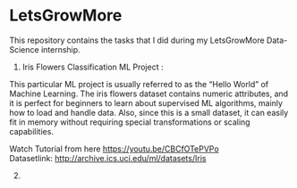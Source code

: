 # LetsGrowMore
This repository contains the tasks that I did during my LetsGrowMore Data-Science internship.

1) Iris Flowers Classification ML Project :

This particular ML project is usually referred to as the “Hello World” of Machine Learning. The iris flowers dataset contains numeric attributes, and it is perfect for beginners to learn about supervised ML algorithms, mainly how to load and handle data. Also, since this is a small dataset, it can easily fit in memory without requiring special transformations or scaling capabilities.

Watch Tutorial from here https://youtu.be/CBCfOTePVPo  
Datasetlink: http://archive.ics.uci.edu/ml/datasets/Iris 

2)
